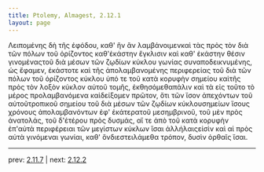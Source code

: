```yaml
---
title: Ptolemy, Almagest, 2.12.1
layout: page
---
```


Λειπομένης δὴ τῆς ἐφόδου, καθ' ἣν ἂν λαμβάνοιμενκαὶ τὰς πρὸς τὸν διὰ τῶν πόλων τοῦ ὁρίζοντος καθ'ἑκάστην ἔγκλισιν καὶ καθ' ἑκάστην θέσιν γινομέναςτοῦ διὰ μέσων τῶν ζῳδίων κύκλου γωνίας συναποδεικνυμένης, ὡς ἔφαμεν, ἑκάστοτε καὶ τῆς ἀπολαμβανομένης περιφερείας τοῦ διὰ τῶν πόλων τοῦ ὁρίζοντος κύκλου ὑπό τε τοῦ κατὰ κορυφὴν σημείου καὶτῆς πρὸς τὸν λοξὸν κύκλον αὐτοῦ τομῆς, ἐκθησόμεθαπάλιν καὶ τὰ εἰς τοῦτο τὸ μέρος προλαμβανόμενα καὶδείξομεν πρῶτον, ὅτι τῶν ἴσον ἀπεχόντων τοῦ αὐτοῦτροπικοῦ σημείου τοῦ διὰ μέσων τῶν ζῳδίων κύκλουσημείων ἴσους χρόνους ἀπολαμβανόντων ἐφ' ἑκάτερατοῦ μεσημβρινοῦ, τοῦ μὲν πρὸς ἀνατολάς, τοῦ δ'ἑτέρου πρὸς δυσμάς, αἵ τε ἀπὸ τοῦ κατὰ κορυφὴν ἐπ'αὐτὰ περιφέρειαι τῶν μεγίστων κύκλων ἴσαι ἀλλήλαιςεἰσὶν καὶ αἱ πρὸς αὐτὰ γινόμεναι γωνίαι, καθ' ὃνδιεστειλάμεθα τρόπον, δυσὶν ὀρθαῖς ἴσαι.

---

prev: [2.11.7](../2.11.7/) | next: [2.12.2](../2.12.2/)

